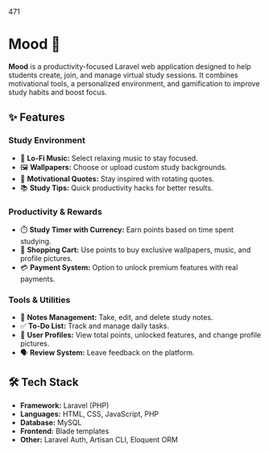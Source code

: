471
# Mood 🌙

**Mood** is a productivity-focused Laravel web application designed to help students create, join, and manage virtual study sessions. It combines motivational tools, a personalized environment, and gamification to improve study habits and boost focus.

## ✨ Features

### Study Environment
- 🎵 **Lo-Fi Music:** Select relaxing music to stay focused.
- 🖼️ **Wallpapers:** Choose or upload custom study backgrounds.
- 💬 **Motivational Quotes:** Stay inspired with rotating quotes.
- 📚 **Study Tips:** Quick productivity hacks for better results.

### Productivity & Rewards
- ⏱️ **Study Timer with Currency:** Earn points based on time spent studying.
- 🛒 **Shopping Cart:** Use points to buy exclusive wallpapers, music, and profile pictures.
- 💳 **Payment System:** Option to unlock premium features with real payments.

### Tools & Utilities
- 📝 **Notes Management:** Take, edit, and delete study notes.
- ✅ **To-Do List:** Track and manage daily tasks.
- 👤 **User Profiles:** View total points, unlocked features, and change profile pictures.
- 🗣️ **Review System:** Leave feedback on the platform.

## 🛠️ Tech Stack

- **Framework:** Laravel (PHP)
- **Languages:** HTML, CSS, JavaScript, PHP
- **Database:** MySQL
- **Frontend:** Blade templates
- **Other:** Laravel Auth, Artisan CLI, Eloquent ORM
